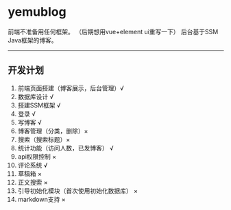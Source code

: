 # yemublog  
前端不准备用任何框架。 （后期想用vue+element ui重写一下） 
后台基于SSM Java框架的博客。  
****
## 开发计划  
1. 前端页面搭建（博客展示，后台管理）√
2. 数据库设计 √
3. 搭建SSM框架 √
4. 登录 √
5. 写博客 √
6. 博客管理（分类，删除）×
7. 搜索（搜索标题）×
8. 统计功能（访问人数，已发博客） √
9. api权限控制 ×
10. 评论系统 √
12. 草稿箱 ×
13. 正文搜索 ×
14. 引导初始化模块（首次使用初始化数据库） ×
15. markdown支持 ×




